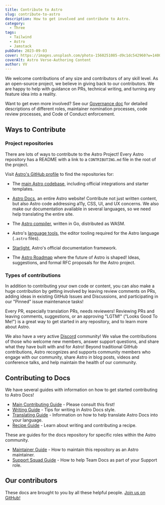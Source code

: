 ```yaml
---
title: Contribute to Astro
slug: contribute-to-astro
description: How to get involved and contribute to Astro.
category:
  - Three
tags:
  - Tailwind
  - Astro
  - Jamstack
pubDate: 2023-09-03
cover: https://images.unsplash.com/photo-1560251085-d9c1dc542960?w=1400&auto=format&fit=crop&q=60&ixlib=rb-4.0.3&ixid=M3wxMjA3fDB8MHxzZWFyY2h8NDB8fGJsYWNrfGVufDB8MHwwfHx8Mg%3D%3D
coverAlt: Astro Verse-Authoring Content
author: VV
---
```


We welcome contributions of any size and contributors of any skill level. As an open-source project, we believe in giving back to our contributors. We are happy to help with guidance on PRs, technical writing, and turning any feature idea into a reality.

Want to get even more involved? See our [Governance doc](https://github.com/withastro/.github/blob/main/GOVERNANCE.md) for detailed descriptions of different roles, maintainer nomination processes, code review processes, and Code of Conduct enforcement.

## Ways to Contribute

### Project repositories

There are lots of ways to contribute to the Astro Project! Every Astro repository has a README with a link to a `CONTRIBUTING.md` file in the root of the project.

Visit [Astro's GitHub profile](https://github.com/withastro) to find the repositories for:

- The [main Astro codebase](https://github.com/withastro/astro), including official integrations and starter templates.

- [Astro Docs](https://github.com/withastro/docs), an entire Astro website! Contribute not just written content, but also Astro code addressing a11y, CSS, UI, and UX concerns. We also make our documentation available in several languages, so we need help translating the entire site.

- The [Astro compiler](https://github.com/withastro/compiler), written in Go, distributed as WASM.

- Astro's [language tools](https://github.com/withastro/language-tools), the editor tooling required for the Astro language (`.astro` files).

- [Starlight](https://github.com/withastro/starlight), Astro's official documentation framework.

- The [Astro Roadmap](https://github.com/withastro/roadmap) where the future of Astro is shaped! Ideas, suggestions, and formal RFC proposals for the Astro project.

### Types of contributions

In addition to contributing your own code or content, you can also make a huge contribution by getting involved by leaving review comments on PRs, adding ideas in existing GitHub Issues and Discussions, and participating in our "Pinned" issue maintenance tasks!

Every PR, especially translation PRs, needs reviewers! Reviewing PRs and leaving comments, suggestions, or an approving "LGTM!" ("Looks Good To Me!") is a great way to get started in any repository, and to learn more about Astro.

We also have a very active [Discord](https://astro.build/chat) community! We value the contributions of those who welcome new members, answer support questions, and share what they have built with and for Astro! Beyond traditional GitHub contributions, Astro recognizes and supports community members who engage with our community, share Astro in blog posts, videos and conference talks, and help maintain the health of our community.

## Contributing to Docs

We have several guides with information on how to get started contributing to Astro Docs!

- [Main Contributing Guide](https://github.com/withastro/docs/blob/main/CONTRIBUTING.md) - Please consult this first!
- [Writing Guide](https://github.com/withastro/docs/blob/main/contributor-guides/writing-and-style-guide.md) - Tips for writing in Astro Docs style.
- [Translating Guide](https://github.com/withastro/docs/blob/main/contributor-guides/translating-astro-docs.md) - Information on how to help translate Astro Docs into your language.
- [Recipe Guide](https://github.com/withastro/docs/blob/main/contributor-guides/submitting-a-recipe.md) - Learn about writing and contributing a recipe.

These are guides for the docs repository for specific roles within the Astro community.

- [Maintainer Guide](https://github.com/withastro/docs/blob/main/contributor-guides/astro-maintainers-guide-to-docs.md) - How to maintain this repository as an Astro maintainer.
- [Support Squad Guide](https://github.com/withastro/docs/blob/main/contributor-guides/support-squad-guide-to-docs.md) - How to help Team Docs as part of your Support role.

## Our contributors

These docs are brought to you by all these helpful people. [Join us on GitHub!](https://github.com/withastro/docs)
